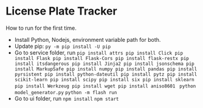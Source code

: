 # License Plate Tracker
 How to run for the first time.
- Install Python, Nodejs, environment variable path for both.
- Update pip: `py -m pip install -U pip`
- Go to service folder, run 
`
pip install attrs
pip install Click
pip install Flask
pip install Flask-Cors
pip install flask-restx
pip install itsdangerous
pip install Jinja2
pip install jsonschema
pip install MarkupSafe
pip install numpy
pip install pandas
pip install pyrsistent
pip install python-dateutil
pip install pytz
pip install scikit-learn
pip install scipy
pip install six
pip install sklearn
pip install Werkzeug
pip install wget
pip install aniso8601 
`
`python model_generator.py`
`python -m flash run` 
- Go to ui folder, run
`npm install`
`npm start`
